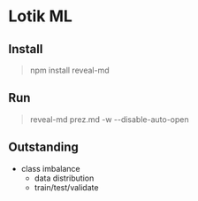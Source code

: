 # Lotik ML

## Install

> npm install reveal-md

## Run

> reveal-md prez.md -w --disable-auto-open

## Outstanding

- class imbalance
  - data distribution
  - train/test/validate
